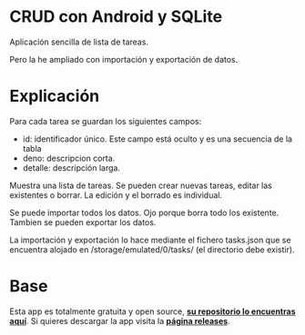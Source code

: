 # CRUD con Android y SQLite

Aplicación sencilla de lista de tareas. 


Pero la he ampliado con importación y exportación de datos.

# Explicación

Para cada tarea se guardan los siguientes campos:

* id: identificador único. Este campo está oculto y es una secuencia de la tabla
* deno: descripcion corta.
* detalle: descripción larga.

Muestra una lista de tareas. Se pueden crear nuevas tareas, editar las existentes o borrar. La edición y el borrado es individual. 

Se puede importar todos los datos. Ojo porque borra todo los existente. 
Tambien se pueden exportar los datos. 

La importación y exportación lo hace mediante el fichero tasks.json que se encuentra alojado en 
/storage/emulated/0/tasks/  (el directorio debe existir). 


# Base

Esta app es totalmente gratuita y open source,  [**su repositorio lo encuentras aquí**](https://github.com/parzibyte/CRUD-SQLite). Si quieres descargar la app visita la  [**página releases**](https://github.com/parzibyte/CRUD-SQLite/releases).